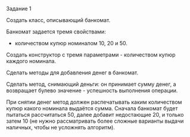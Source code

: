 Задание 1

Создать класс, описывающий банкомат.

Банкомат задается тремя свойствами:
- количеством купюр номиналом 10, 20 и 50.

Создать конструктор с тремя параметрами - количеством купюр каждого номинала.

Сделать методы для добавления денег в банкомат.

Сделать метод, снимающий деньги: он принимает сумму денег, а возвращает булево значение - успешность выполнения операции.

При снятии денег метод должен распечатывать каким количеством купюр какого номинала выдаётся сумма. Сначала банкомат будет пытаться рассчитаться 50, далее добавит недостающие 20, и только затем 10 
(не нужно рассматривать более сложные варианты выдачи наличных, чтобы не усложнять алгоритм).
